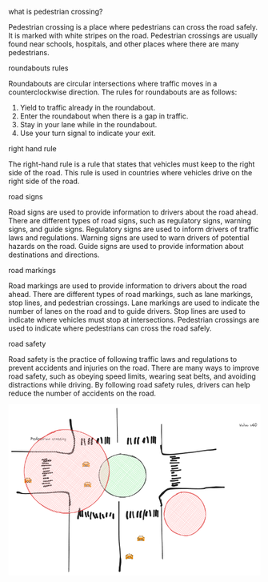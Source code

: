 
what is pedestrian crossing?

Pedestrian crossing is a place where pedestrians can cross the road safely. It is marked with white stripes on the road. Pedestrian crossings are usually found near schools, hospitals, and other places where there are many pedestrians.

roundabouts rules

Roundabouts are circular intersections where traffic moves in a counterclockwise direction. The rules for roundabouts are as follows:

1. Yield to traffic already in the roundabout.
2. Enter the roundabout when there is a gap in traffic.
3. Stay in your lane while in the roundabout.
4. Use your turn signal to indicate your exit.

right hand rule

The right-hand rule is a rule that states that vehicles must keep to the right side of the road. This rule is used in countries where vehicles drive on the right side of the road.

road signs

Road signs are used to provide information to drivers about the road ahead. There are different types of road signs, such as regulatory signs, warning signs, and guide signs. Regulatory signs are used to inform drivers of traffic laws and regulations. Warning signs are used to warn drivers of potential hazards on the road. Guide signs are used to provide information about destinations and directions.

road markings

Road markings are used to provide information to drivers about the road ahead. There are different types of road markings, such as lane markings, stop lines, and pedestrian crossings. Lane markings are used to indicate the number of lanes on the road and to guide drivers. Stop lines are used to indicate where vehicles must stop at intersections. Pedestrian crossings are used to indicate where pedestrians can cross the road safely.

road safety

Road safety is the practice of following traffic laws and regulations to prevent accidents and injuries on the road. There are many ways to improve road safety, such as obeying speed limits, wearing seat belts, and avoiding distractions while driving. By following road safety rules, drivers can help reduce the number of accidents on the road.



![alt text](image.png)
